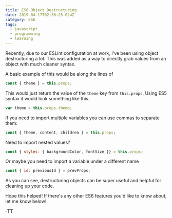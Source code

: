```yaml
---
title: ES6 Object Destructuring
date: 2019-04-17T02:30:25.024Z
category: ES6
tags:
  - javascript
  - programming
  - learning
---
```

Recently, due to our ESLint configuration at work, I've been using object destructuring a lot. This was added as a way to directly grab values from an object with much cleaner syntax.

A basic example of this would be along the lines of 
```javascript
const { theme } = this.props;
```

This would just return the value of the `theme` key from `this.props`.  Using ES5 syntax it would look something like this.
```javascript
var theme = this.props.theme;
```

If you need to import multiple variables you can use commas to separate them:
```javascript
const { theme, content, children } = this.props;
```

Need to import nested values?
```javascript
const { styles: { backgroundColor, fontSize }} = this.props;
```

Or maybe you need to import a variable under a different name
```javascript
const { id: previousId } = prevProps;
```

As you can see, destructuring objects can be super useful and helpful for cleaning up your code.

Hope this helped!
If there's any other ES6 features you'd like to know about, let me know below!

-TT
